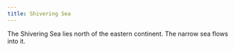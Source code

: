 ```yaml
---
title: Shivering Sea
---
```


The Shivering Sea lies north of the eastern continent. The narrow sea flows into it.


